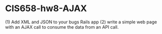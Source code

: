 # CIS658-hw8-AJAX
(1) Add XML and JSON to your bugs Rails app 
(2) write a simple web page with an AJAX call to consume the data from an API call.
